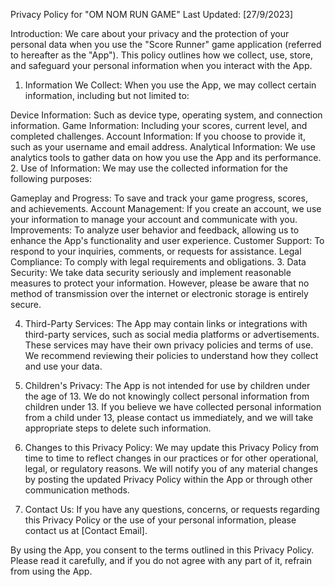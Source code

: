 Privacy Policy for "OM NOM RUN GAME"
Last Updated: [27/9/2023]

Introduction:
We care about your privacy and the protection of your personal data when you use the "Score Runner" game application (referred to hereafter as the "App"). This policy outlines how we collect, use, store, and safeguard your personal information when you interact with the App.

1. Information We Collect:
When you use the App, we may collect certain information, including but not limited to:

Device Information: Such as device type, operating system, and connection information.
Game Information: Including your scores, current level, and completed challenges.
Account Information: If you choose to provide it, such as your username and email address.
Analytical Information: We use analytics tools to gather data on how you use the App and its performance.
2. Use of Information:
We may use the collected information for the following purposes:

Gameplay and Progress: To save and track your game progress, scores, and achievements.
Account Management: If you create an account, we use your information to manage your account and communicate with you.
Improvements: To analyze user behavior and feedback, allowing us to enhance the App's functionality and user experience.
Customer Support: To respond to your inquiries, comments, or requests for assistance.
Legal Compliance: To comply with legal requirements and obligations.
3. Data Security:
We take data security seriously and implement reasonable measures to protect your information. However, please be aware that no method of transmission over the internet or electronic storage is entirely secure.

4. Third-Party Services:
The App may contain links or integrations with third-party services, such as social media platforms or advertisements. These services may have their own privacy policies and terms of use. We recommend reviewing their policies to understand how they collect and use your data.

5. Children's Privacy:
The App is not intended for use by children under the age of 13. We do not knowingly collect personal information from children under 13. If you believe we have collected personal information from a child under 13, please contact us immediately, and we will take appropriate steps to delete such information.

6. Changes to this Privacy Policy:
We may update this Privacy Policy from time to time to reflect changes in our practices or for other operational, legal, or regulatory reasons. We will notify you of any material changes by posting the updated Privacy Policy within the App or through other communication methods.

7. Contact Us:
If you have any questions, concerns, or requests regarding this Privacy Policy or the use of your personal information, please contact us at [Contact Email].

By using the App, you consent to the terms outlined in this Privacy Policy. Please read it carefully, and if you do not agree with any part of it, refrain from using the App.




